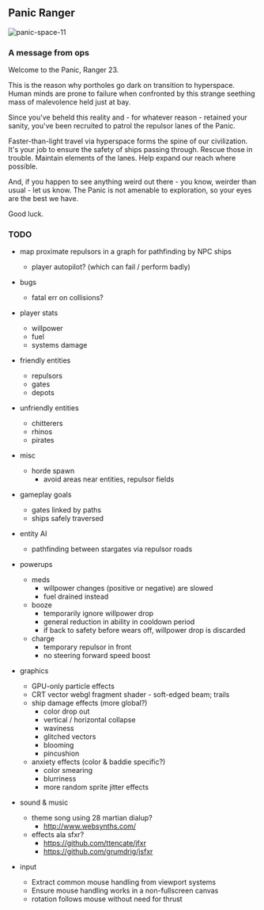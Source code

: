 ## Panic Ranger

![panic-space-11](https://cloud.githubusercontent.com/assets/21687/25076705/2a771772-22f1-11e7-83a9-0085634ba4b9.gif)

### A message from ops

Welcome to the Panic, Ranger 23.

This is the reason why portholes go dark on transition to hyperspace. Human
minds are prone to failure when confronted by this strange seething mass of
malevolence held just at bay.

Since you've beheld this reality and - for whatever reason - retained your
sanity, you've been recruited to patrol the repulsor lanes of the Panic.

Faster-than-light travel via hyperspace forms the spine of our civilization.
It's your job to ensure the safety of ships passing through. Rescue those in
trouble. Maintain elements of the lanes. Help expand our reach where possible.

And, if you happen to see anything weird out there - you know, weirder than
usual - let us know. The Panic is not amenable to exploration, so your eyes are
the best we have.

Good luck.

### TODO

* map proximate repulsors in a graph for pathfinding by NPC ships
  * player autopilot? (which can fail / perform badly)

* bugs
  * fatal err on collisions?

* player stats
  * willpower
  * fuel
  * systems damage

* friendly entities
  * repulsors
  * gates
  * depots

* unfriendly entities
  * chitterers
  * rhinos
  * pirates

* misc
  * horde spawn
    * avoid areas near entities, repulsor fields

* gameplay goals
  * gates linked by paths
  * ships safely traversed

* entity AI
  * pathfinding between stargates via repulsor roads

* powerups
  * meds
    * willpower changes (positive or negative) are slowed
    * fuel drained instead
  * booze
    * temporarily ignore willpower drop
    * general reduction in ability in cooldown period
    * if back to safety before wears off, willpower drop is discarded
  * charge
    * temporary repulsor in front
    * no steering forward speed boost

* graphics
  * GPU-only particle effects
  * CRT vector webgl fragment shader - soft-edged beam; trails
  * ship damage effects (more global?)
    * color drop out
    * vertical / horizontal collapse
    * waviness
    * glitched vectors
    * blooming
    * pincushion
  * anxiety effects (color & baddie specific?)
    * color smearing
    * blurriness
    * more random sprite jitter effects

* sound & music
  * theme song using 28 martian dialup?
    * http://www.websynths.com/
  * effects ala sfxr?
    * https://github.com/ttencate/jfxr
    * https://github.com/grumdrig/jsfxr

* input
  * Extract common mouse handling from viewport systems
  * Ensure mouse handling works in a non-fullscreen canvas
  * rotation follows mouse without need for thrust
